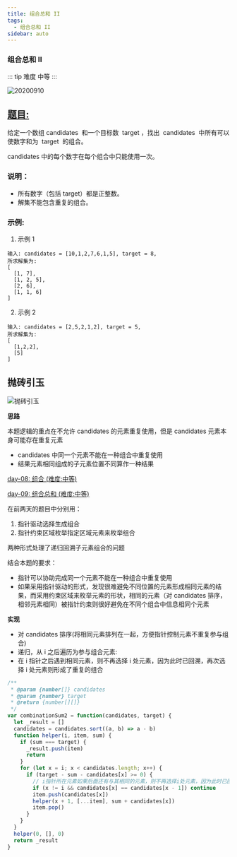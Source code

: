 ```yaml
---
title: 组合总和 II
tags:
  - 组合总和 II
sidebar: auto
---
```


### 组合总和 II

::: tip 难度
中等
:::

![20200910](http://qiniu.gaowenju.com/leecode/banner/20200910.jpg)

## [题目:](https://leetcode-cn.com/problems/combination-sum-ii/)

给定一个数组 candidates  和一个目标数  target ，找出  candidates  中所有可以使数字和为  target  的组合。

candidates 中的每个数字在每个组合中只能使用一次。

### 说明：

- 所有数字（包括 target）都是正整数。
- 解集不能包含重复的组合。

### 示例:

1. 示例 1

```
输入: candidates = [10,1,2,7,6,1,5], target = 8,
所求解集为:
[
  [1, 7],
  [1, 2, 5],
  [2, 6],
  [1, 1, 6]
]
```

2. 示例 2

```
输入: candidates = [2,5,2,1,2], target = 5,
所求解集为:
[
  [1,2,2],
  [5]
]
```

## 抛砖引玉

![抛砖引玉](http://qiniu.gaowenju.com/leecode/20200910.png)

**思路**

本题逻辑的重点在不允许 candidates 的元素重复使用，但是 candidates 元素本身可能存在重复元素

- candidates 中同一个元素不能在一种组合中重复使用
- 结果元素相同组成的子元素位置不同算作一种结果

[day-08: 组合 (难度:中等)](./20200908.md)

[day-09: 组合总和 (难度:中等)](./20200909.md)

在前两天的题目中分别用：

1. 指针驱动选择生成组合
2. 指针约束区域枚举指定区域元素来枚举组合

两种形式处理了递归回溯子元素组合的问题

结合本题的要求：

- 指针可以协助完成同一个元素不能在一种组合中重复使用
- 如果采用指针驱动的形式，发现很难避免不同位置的元素形成相同元素的结果，而采用约束区域来枚举元素的形状，相同的元素（对 candidates 排序，相邻元素相同）被指针约束则很好避免在不同个组合中信息相同个元素

**实现**

- 对 candidates 排序(将相同元素排列在一起，方便指针控制元素不重复参与组合)
- 递归，从 i 之后遍历为参与组合元素:
- 在 i 指针之后遇到相同元素，则不再选择 i 处元素，因为此时已回溯，再次选择 i 处元素则形成了重复的组合

```javascript
/**
 * @param {number[]} candidates
 * @param {number} target
 * @return {number[][]}
 */
var combinationSum2 = function(candidates, target) {
  let _result = []
  candidates = candidates.sort((a, b) => a - b)
  function helper(i, item, sum) {
    if (sum === target) {
      _result.push(item)
      return
    }
    for (let x = i; x < candidates.length; x++) {
      if (target - sum - candidates[x] >= 0) {
        // i指针所在元素如果后面还有与其相同的元素，则不再选择i处元素，因为此时已回溯，再次选择i处元素则形成了重复的组合
        if (x != i && candidates[x] == candidates[x - 1]) continue
        item.push(candidates[x])
        helper(x + 1, [...item], sum + candidates[x])
        item.pop()
      }
    }
  }
  helper(0, [], 0)
  return _result
}
```
